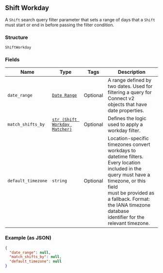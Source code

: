 ## Shift Workday

A `Shift` search query filter parameter that sets a range of days that 
a `Shift` must start or end in before passing the filter condition.

### Structure

`ShiftWorkday`

### Fields

| Name | Type | Tags | Description |
|  --- | --- | --- | --- |
| `date_range` | [`Date Range`]($m/DateRange) | Optional | A range defined by two dates. Used for filtering a query for Connect v2 <br>objects that have date properties. |
| `match_shifts_by` | [`str (Shift Workday Matcher)`]($m/ShiftWorkdayMatcher) | Optional | Defines the logic used to apply a workday filter. |
| `default_timezone` | `string` | Optional | Location-specific timezones convert workdays to datetime filters.<br>Every location included in the query must have a timezone, or this field<br>must be provided as a fallback. Format: the IANA timezone database<br>identifier for the relevant timezone. |

### Example (as JSON)

```json
{
  "date_range": null,
  "match_shifts_by": null,
  "default_timezone": null
}
```

